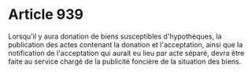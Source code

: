 # Article 939

Lorsqu'il y aura donation de biens susceptibles d'hypothèques, la publication des actes contenant la donation et l'acceptation, ainsi que la notification de l'acceptation qui aurait eu lieu par acte séparé, devra être faite            au service chargé de la publicité foncière de la situation des biens.